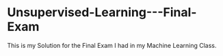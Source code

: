 # Unsupervised-Learning---Final-Exam
This is my Solution for the Final Exam I had in my Machine Learning Class.
